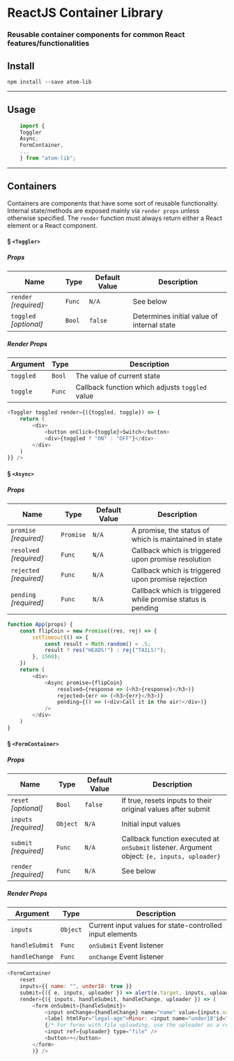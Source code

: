 # ReactJS Container Library
### Reusable container components for common React features/functionalities

## Install
`npm install --save atom-lib`

---

## Usage
```javascript
    import {
    Toggler 
    Async,
    FormContainer, 
    ... 
    } from "atom-lib";
```

---

## Containers

Containers are components that have some sort of reusable functionality. Internal state/methods are exposed mainly via `render props` unless otherwise specified. The `render` function must always return either a React element or a React component.

#### § `<Toggler>`
##### Props
Name | Type | Default Value | Description
--- | --- | --- | ---
`render` *[required]* | `Func` | `N/A` | See below
`toggled` *[optional]* | `Bool` | `false` | Determines initial value of internal state

##### Render Props
Argument | Type  | Description
--- | --- | ---
`toggled` | `Bool` | The value of current state
`toggle` | `Func` | Callback function which adjusts `toggled` value

```javascript
<Toggler toggled render={({toggled, toggle}) => {
    return (
        <div>
            <button onClick={toggle}>Switch</button>
            <div>{toggled ? "ON" : "OFF"}</div>
        </div>
    )
}} />
```

#### § `<Async>`
##### Props
Name | Type | Default Value | Description
--- | --- | --- | ---
`promise` *[required]* | `Promise` | `N/A` | A promise, the status of which is maintained in state 
`resolved` *[required]* | `Func` | `N/A` | Callback which is triggered upon promise resolution
`rejected` *[required]* | `Func` | `N/A` | Callback which is triggered upon promise rejection
`pending` *[required]* | `Func` | `N/A` | Callback which is triggered while promise status is pending

```javascript
function App(props) {
    const flipCoin = new Promise((res, rej) => {
        setTimeout(() => {
            const result = Math.random() < .5;
            result ? res("HEADS!") : rej("TAILS!");
        }, 1500);
    })
    return (
        <div>
            <Async promise={flipCoin}
                resolved={response => (<h3>{response}</h3>)}
                rejected={err => (<h3>{err}</h3>)}
                pending={() => (<div>Call it in the air!</div>)}
            />
        </div>
    )
}
```

#### § `<FormContainer>`
##### Props
Name | Type | Default Value | Description
--- | --- | --- | ---
`reset` *[optional]* | `Bool` | `false` | If true, resets inputs to their original values after submit
`inputs` *[required]* | `Object` | `N/A` | Initial input values
`submit` *[required]* | `Func` | `N/A` | Callback function executed at `onSubmit` listener. Argument object: `{e, inputs, uploader}` 
`render` *[required]* | `Func` | `N/A` | See below

##### Render Props
Argument | Type  | Description
--- | --- | ---
`inputs` | `Object` | Current input values for state-controlled input elements
`handleSubmit` | `Func` | `onSubmit` Event listener
`handleChange` | `Func` | `onChange` Event listener

```javascript
<FormContainer
    reset
    inputs={{ name: "", under18: true }}
    submit={({ e, inputs, uploader }) => alert(e.target, inputs, uploader.files)}
    render={({ inputs, handleSubmit, handleChange, uploader }) => (
        <form onSubmit={handleSubmit}>
            <input onChange={handleChange} name="name" value={inputs.name} type="text" />
            <label htmlFor="legal-age">Minor: <input name="under18"id="legal-age"onChange={handleChange}checked={inputs.under18}type="checkbox"/></label>
            {/* For forms with file uploading, use the uploader as a ref on input elements with a 'file' type*/}
            <input ref={uploader} type="file" />
            <button>+</button>
        </form>
        )} />
```


